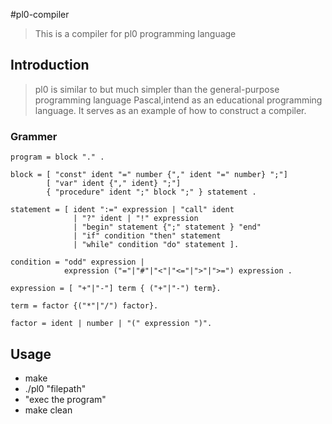 #pl0-compiler
> This is a compiler for pl0 programming language

## Introduction
> pl0 is similar to but much simpler than the general-purpose programming language Pascal,intend as an educational programming language.
> It serves as an example of how to construct a compiler.

### Grammer
```
program = block "." .

block = [ "const" ident "=" number {"," ident "=" number} ";"]
        [ "var" ident {"," ident} ";"]
        { "procedure" ident ";" block ";" } statement .

statement = [ ident ":=" expression | "call" ident 
              | "?" ident | "!" expression 
              | "begin" statement {";" statement } "end" 
              | "if" condition "then" statement 
              | "while" condition "do" statement ].

condition = "odd" expression |
            expression ("="|"#"|"<"|"<="|">"|">=") expression .

expression = [ "+"|"-"] term { ("+"|"-") term}.

term = factor {("*"|"/") factor}.

factor = ident | number | "(" expression ")".
```

## Usage
- make
- ./pl0 "filepath"
- "exec the program"
- make clean

